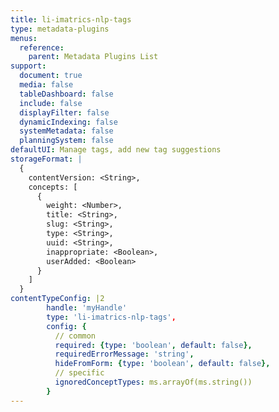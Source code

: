 ```yaml
---
title: li-imatrics-nlp-tags
type: metadata-plugins
menus:
  reference:
    parent: Metadata Plugins List
support:
  document: true
  media: false
  tableDashboard: false
  include: false
  displayFilter: false
  dynamicIndexing: false
  systemMetadata: false
  planningSystem: false
defaultUI: Manage tags, add new tag suggestions
storageFormat: |
  {
    contentVersion: <String>,
    concepts: [
      {
        weight: <Number>,
        title: <String>,
        slug: <String>,
        type: <String>,
        uuid: <String>,
        inappropriate: <Boolean>,
        userAdded: <Boolean>
      }
    ]
  }
contentTypeConfig: |2
        handle: 'myHandle'
        type: 'li-imatrics-nlp-tags',
        config: {
          // common
          required: {type: 'boolean', default: false},
          requiredErrorMessage: 'string',
          hideFromForm: {type: 'boolean', default: false},
          // specific
          ignoredConceptTypes: ms.arrayOf(ms.string())
        }
---
```


